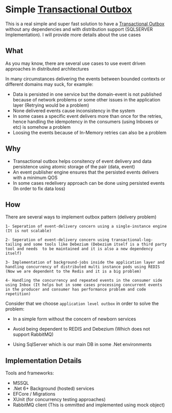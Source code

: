 # Simple [Transactional Outbox](https://microservices.io/patterns/data/transactional-outbox.html)

This is a real simple and super fast solution to have a [Transactional Outbox](https://microservices.io/patterns/data/transactional-outbox.html) without any dependencies and with distribution support (SQLSERVER Implementation). I will provide more details about the use cases

## What

As you may know, there are several use cases to use event driven approaches in distributed architectures

In many circumstances delivering the events between bounded contexts or different domains may suck, for example:

* Data is persisted in one service but the domain-event is not published because of network problems or some other issues in the application layer (Retrying would be a problem)
* None delivered events cause inconsistency in the system
* In some cases a specific event delivers more than once for the retries, hence handling the idempotency in the consumers (using Inboxes or etc) is somehow a problem
* Loosing the events because of In-Memory retries can also be a problem

## Why

* Transactional outbox helps consitency of event delivery and data persistence using atomic storage of the pair (data, event)
* An event publisher engine ensures that the persisted events delivers with a minimum QOS
* In some cases redelivery approach can be done using persisted events (In order to fix data loss)

## How

There are several ways to implement outbox pattern (delivery problem)

    1- Seperation of event-delivery concern using a single-instance engine (It is not scalable)
    
    2- Seperation of event-delivery concern using transactional-log-tailing and some tools like Debezium (Debezium itself is a third party tool and needs  to be maintained and it is also a new dependency itself)
    
    3- Implementation of background-jobs inside the application layer and handling concurrency of distributed multi instance pods using REDIS (Now we are dependent to the Redis and it is a big problem)

    4- Handling the concurrency and repeated events in the consumer side using Inbox (It helps but in some cases processing concurrent events in the producer and consumer has performance problem and code repetition)

Consider that we choose ``application level outbox`` in order to solve the problem:

* In a simple form without the concern of newborn services

* Avoid being dependent to REDIS and Debezium (Which does not support RabbitMQ)

* Using SqlServer which is our main DB in some .Net environments

## Implementation Details

Tools and frameworks:

* MSSQL
* .Net 6+ Background (hosted) services
* EFCore / Migrations
* XUnit (for concurrency testing approaches)
* RabbitMQ client (This is ommitted and implemented using mock object)
